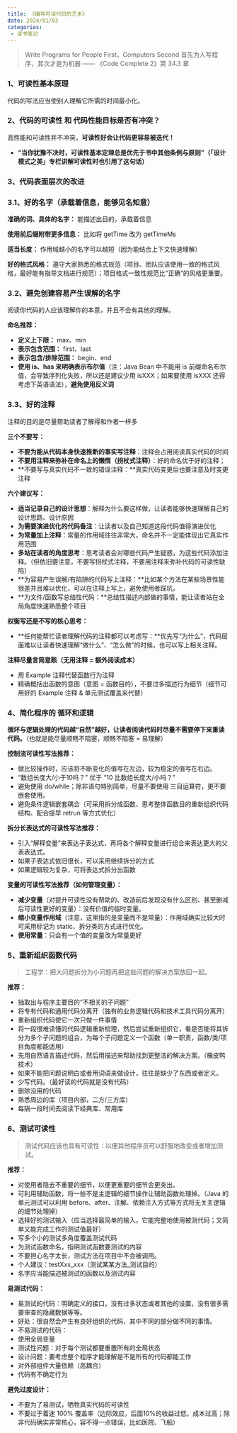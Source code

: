 ```yaml
---
title: 《编写可读代码的艺术》
date: 2024/01/03
categories:
 - 读书笔记
---
```


> Write Programs for People First，Computers Second 首先为人写程序，其次才是为机器 —— 《Code Complete 2》第 34.3 章

### 1、可读性基本原理

代码的写法应当使别人理解它所需的时间最小化。

### 2、代码的可读性 和 代码性能目标是否有冲突？

高性能和可读性并不冲突，**可读性好会让代码更容易被迭代！**

- **“当你犹豫不决时，可读性基本定理总是优先于书中其他条例与原则”（「设计模式之美」专栏讲解可读性时也引用了这句话）**

### 3、代码表面层次的改进

### 3.1、好的名字（承载着信息，能够见名知意）

**准确的词、具体的名字：** 能描述出目的，承载着信息

**使用前后缀附带更多信息：** 比如将 getTime 改为 getTimeMs

**适当长度：** 作用域越小的名字可以越短（因为能结合上下文快速理解）

**好的格式风格：** 遵守大家熟悉的格式规范（项目、团队应该使用一致的格式风格，最好能有指导文档进行规范）；项目格式一致性规范比“正确”的风格更重要。

### 3.2、避免创建容易产生误解的名字

阅读你代码的人应该理解你的本意，并且不会有其他的理解。

**命名推荐：**

- **定义上下限：** max、min 
- **表示包含范围：** first、last 
- **表示包含/排除范围：** begin、end 
- **使用 is、has 来明确表示布尔值**（注：Java Bean 中不能用 is 前缀命名布尔值，会导致序列化失败，所以还是建议少用 isXXX；如果要使用 isXXX 还得考虑下英语语法），**避免使用反义词**

### 3.3、好的注释

注释的目的是尽量帮助读者了解得和作者一样多

**三个不要写：**

- **不要为能从代码本身快速推断的事实写注释**：注释会占用阅读真实代码的时间
- **不要用注释来弥补在命名上的懒惰（拐杖式注释）**：好的命名优于好的注释；
- **不要写与真实代码不一致的错误注释：**真实代码变更后也要注意及时变更注释

**六个建议写：**

- **适当记录自己的设计思想**：解释为什么要这样做，让读者能够快速理解自己的设计思路、设计原因
- **为需要演进优化的代码备注**：让读者以及自己知道这段代码值得演进优化
- **为常量加上注释**：常量的作用域往往非常大，命名并不一定能体现出它真实作用范围
- **多站在读者的角度思考**：思考读者会对哪些代码产生疑惑，为这些代码添加注释。（但依旧要注意，不要写拐杖式注释，不要用注释来弥补代码的可读性缺陷）
- **为容易产生误解/有陷阱的代码写上注释：**比如某个方法在某些场景性能很差并且难以优化，可以在注释上写上，避免使用者踩坑。
- **为文件/函数写总结性代码：**总结性描述内部做的事情，能让读者站在全局角度快速熟悉整个项目

**权衡写还是不写的核心思考：**

- **任何能帮忙读者理解代码的注释都可以考虑写：**优先写“为什么”，代码层面难以让读者快速理解“做什么”、“怎么做”的时候，也可以写上相关注释。

**注释尽量言简意赅（无用注释 = 额外阅读成本）**

- 用 Example 注释代替函数行为注释
- 精确概括出函数的意图（意图 = 函数目的），不要过多描述行为细节（细节可用好的 Example 注释 & 单元测试覆盖来代替）

### 4、简化程序的 循环和逻辑

**循环与逻辑处理的代码越“自然”越好，让读者阅读代码时尽量不需要停下来重读代码。**（也就是能尽量顺畅不阻塞，顺畅不阻塞 = 易理解）

**控制流可读性写法推荐：**

- 做比较操作时，应该将不断变化的值写在左边，较为稳定的值写在右边。
- “数组长度大/小于10吗？”  优于 “10 比数组长度大/小吗？”
- 避免使用 do/while；除非语句特别简单，尽量不要使用 三目运算符，更不要嵌套使用。
- 避免条件逻辑嵌套耦合（可采用拆分成函数、思考整体函数目的重新组织代码结构、配合提早 retrun 等方式优化）

**拆分长表达式的可读性写法推荐：**

- 引入“解释变量”来表达子表达式，再将各个解释变量进行组合来表达更大的父表表达式。
- 如果子表达式依旧很长，可以采用继续拆分的方式
- 如果逻辑较为复杂，可将表达式拆分出函数

**变量的可读性写法推荐（如何管理变量）：**

- **减少变量**（对提升可读性没有帮助的、改造前后发现没有什么区别、甚至删减后可读性更好的变量）：没有价值的临时变量。
- **缩小变量作用域**（注意，这里指的是变量而不是常量）：作用域确实比较大时可采用标记为 static、拆分类的方式进行优化。
- **使用常量**：只会有一个值的变量改为常量更好

### 5、重新组织函数代码

> 工程学：把大问题拆分为小问题再把这些问题的解决方案放回一起。

**推荐：**

- 抽取出与程序主要目的“不相关的子问题”
- 将专有代码和通用代码分离开（独有的业务逻辑代码和技术工具代码分离开）
- 重新组织代码使它一次只做一件事情
- 将一段很难读懂的代码逻辑重新梳理，然后尝试重新组织它，看是否能将其拆分为多个子问题的组合，为每个子问题定义一个函数（单一职责，函数/类/项目角度都能适用）
- 先用自然语言描述代码，然后用描述来帮助找到更整洁的解决方案。（橡皮鸭技术）
- 如果不能把问题说明白或者用词语来做设计，往往是缺少了东西或者定义。
- 少写代码。（最好读的代码就是没有代码）
- 删除没用的代码
- 熟悉周边的库（项目内部，二方/三方库）
- 每隔一段时间去阅读下经典库、常用库

### 6、测试可读性

> 测试代码应该也具有可读性：以便其他程序员可以舒服地改变或者增加测试。

**推荐：**

- 对使用者隐去不重要的细节，以便更重要的细节会更突出。
- 可利用辅助函数，将一些不是主逻辑的细节操作让辅助函数处理掉。（Java 的单元测试可以利用 before、after、注解、依赖注入方式等方式将无关主逻辑的细节处理掉）
- 选择好的测试输入（应当选择最简单的输入，它能完整地使用被测代码；又简单又能完成工作的测试值最好）
- 写多个小的测试多角度覆盖测试代码
- 为测试函数命名，指明测试函数要测试的内容
- 不要担心名字太长，测试方法在项目中不会被调用。
- 个人建议：testXxx_xxx（测试某某方法_测试目的）
- 名字应当能描述被测试的函数以及测试内容

**易测试代码：**

- 易测试的代码：明确定义的接口，没有过多状态或者其他的设置，没有很多需要审查的隐藏数据等等。
- 好处：很自然会产生有良好组织的代码，其中不同的部分做不同的事情。
- 不易测试的代码：
- 使用全局变量
- 测试性问题：对于每个测试都要重置所有的全局状态
- 设计问题：要考虑整个程序才能理解是不是所有的代码都能工作
- 对外部组件大量依赖（高耦合）
- 代码有不确定行为

**避免过度设计：**

- 不要为了易测试，牺牲真实代码的可读性
- 不要过于着迷 100% 覆盖率（边际效应，后面10%的收益过低，成本过高；除非代码确实非常核心，容不得一点错误，比如医院、飞船）